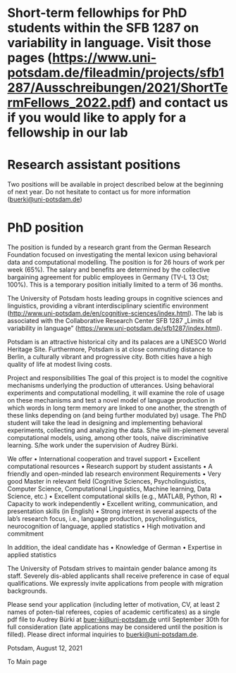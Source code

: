 

# Short-term fellowhips for PhD students within the SFB 1287 on variability in language. Visit those pages (https://www.uni-potsdam.de/fileadmin/projects/sfb1287/Ausschreibungen/2021/ShortTermFellows_2022.pdf) and contact us if you would like to apply for a fellowship in our lab

# Research assistant positions
Two positions will be available in project described below at the beginning of next year. Do not hesitate to contact us for more information (buerki@uni-potsdam.de)

# PhD position 

The position is funded by a research grant from the German Research Foundation focused on investigating the mental lexicon using behavioral data and computational modelling. The position is for 26 hours of work per week (65%). The salary and benefits are determined by the collective bargaining agreement for public employees in Germany (TV-L 13 Ost; 100%). This is a temporary position initially limited to a term of 36 months.

The University of Potsdam hosts leading groups in cognitive sciences and linguistics, providing a vibrant interdisciplinary scientific environment (http://www.uni-potsdam.de/en/cognitive-sciences/index.html). The lab is associated with the Collaborative Research Center SFB 1287 „Limits of variability in language” (https://www.uni-potsdam.de/sfb1287/index.html).

Potsdam is an attractive historical city and its palaces are a UNESCO World Heritage Site. Furthermore, Potsdam is at close commuting distance to Berlin, a culturally vibrant and progressive city. Both cities have a high quality of life at modest living costs.

Project and responsibilities
The goal of this project is to model the cognitive mechanisms underlying the production of utterances. Using behavioral experiments and computational modelling, it will examine the role of usage on these mechanisms and test a novel model of language production in which words in long term memory are linked to one another, the strength of these links depending on (and being further modulated by) usage. The PhD student will take the lead in designing and implementing behavioral experiments, collecting and analyzing the data. S/he will im-plement several computational models, using, among other tools, naïve discriminative learning. S/he work under the supervision of Audrey Bürki.

We offer
•	International cooperation and travel support
•	Excellent computational resources 
•	Research support by student assistants
•	A friendly and open-minded lab research environment
Requirements
•	Very good Master in relevant field (Cognitive Sciences, Psycholinguistics, Computer Science, Computational Linguistics, Machine learning, Data Science, etc.)
•	Excellent computational skills (e.g., MATLAB, Python, R)
•	Capacity to work independently
•	Excellent writing, communication, and presentation skills (in English)
•	Strong interest in several aspects of the lab’s research focus, i.e., language production, psycholinguistics, neurocognition of language, applied statistics
•	High motivation and commitment

In addition, the ideal candidate has
•	Knowledge of German
•	Expertise in applied statistics

The University of Potsdam strives to maintain gender balance among its staff. Severely dis-abled applicants shall receive preference in case of equal qualifications. We expressly invite applications from people with migration backgrounds.

Please send your application (including letter of motivation, CV, at least 2 names of poten-tial referees, copies of academic certificates) as a single pdf file to Audrey Bürki at buer-ki@uni-potsdam.de until September 30th for full consideration (late applications may be considered until the position is filled). Please direct informal inquiries to buerki@uni-potsdam.de.


Potsdam, August 12, 2021


To Main page
